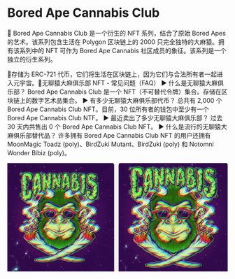 # Bored Ape Cannabis Club

🦍 Bored Ape Cannabis Club 是一个衍生的 NFT 系列，结合了原始 Bored Apes 的艺术。该系列包含生活在 Polygon 区块链上的 2000 只完全独特的大麻猿。拥有该系列中的 NFT 可作为 Bored Ape Cannabis 社区成员的象征。该系列是一个独立的衍生系列。

📢存储为 ERC-721 代币，它们将生活在区块链上，因为它们与合法所有者一起进入元宇宙。🦍无聊猿大麻俱乐部 NFT - 常见问题（FAQ）
▶ 什么是无聊猿大麻俱乐部？
Bored Ape Cannabis Club 是一个 NFT（不可替代令牌）集合。存储在区块链上的数字艺术品集合。
▶ 有多少无聊猿大麻俱乐部代币？
总共有 2,000 个 Bored Ape Cannabis Club NFT。目前，30 位所有者的钱包中至少有一个 Bored Ape Cannabis Club NTF。
▶ 最近卖出了多少无聊猿大麻俱乐部？
过去 30 天内共售出 0 个 Bored Ape Cannabis Club NFT。
▶ 什么是流行的无聊猿大麻俱乐部替代品？
许多拥有 Bored Ape Cannabis Club NFT 的用户还拥有 MoonMagic Toadz (poly)、BirdZuki Mutant、BirdZuki (poly) 和 Notomni Wonder Bibiz (poly)。

![nft](微信截图_20220826184946.png)
